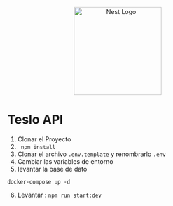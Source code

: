<p align="center">
  <a href="http://nestjs.com/" target="blank"><img src="https://nestjs.com/img/logo-small.svg" width="200" alt="Nest Logo" /></a>
</p>

# Teslo API

1. Clonar el Proyecto
2. ` npm install`
3. Clonar el archivo `.env.template` y renombrarlo `.env`
4. Cambiar las variables de entorno
5. levantar la base de dato

```
docker-compose up -d
```

6. Levantar : `npm run start:dev`
